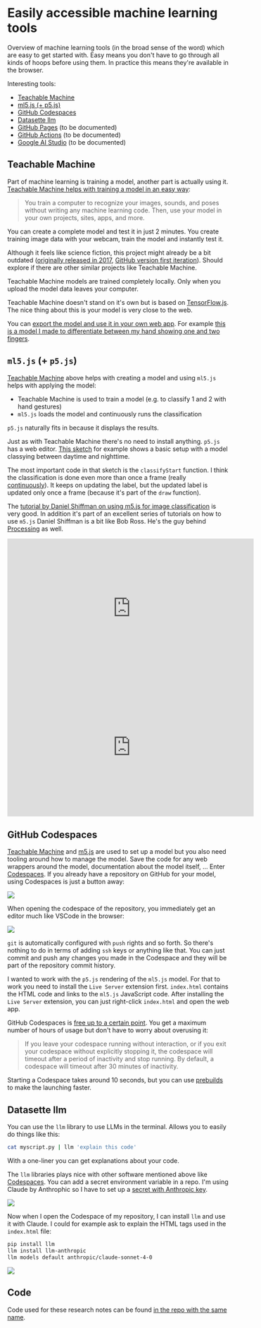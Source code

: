 # Easily accessible machine learning tools

Overview of machine learning tools (in the broad sense of the word) which are easy to get started with.
Easy means you don't have to go through all kinds of hoops before using them.
In practice this means they're available in the browser.

Interesting tools:

- [Teachable Machine](https://teachablemachine.withgoogle.com/)
- [ml5.js (+ p5.js)](https://ml5js.org/)
- [GitHub Codespaces](https://github.com/features/codespaces)
- [Datasette llm](https://llm.datasette.io/en/stable/index.html)
- [GitHub Pages](https://pages.github.com/) (to be documented)
- [GitHub Actions](https://github.com/features/actions) (to be documented)
- [Google AI Studio](https://aistudio.google.com) (to be documented)

## Teachable Machine

Part of machine learning is training a model, another part is actually using it.
[Teachable Machine helps with training a model in an easy way](https://github.com/googlecreativelab/teachablemachine-community/):

> You train a computer to recognize your images, sounds, and poses without writing any machine learning code. Then, use your model in your own projects, sites, apps, and more.

You can create a complete model and test it in just 2 minutes. You create training image data with your webcam, train the model and instantly test it.

Although it feels like science fiction, this project might already be a bit outdated ([originally released in 2017](https://news.ycombinator.com/item?id=15399132), [GitHub version first iteration](https://github.com/googlecreativelab/teachable-machine-v1)). Should explore if there are other similar projects like Teachable Machine.

Teachable Machine models are trained completely locally. Only when you upload the model data leaves your computer.

Teachable Machine doesn't stand on it's own but is based on [TensorFlow.js](https://www.tensorflow.org/js/). The nice thing about this is your model is very close to the web.

You can [export the model and use it in your own web app](https://medium.com/@warronbebster/teachable-machine-tutorial-bananameter-4bfffa765866). For example [this is a model I made to differentiate between my hand showing one and two fingers](https://teachablemachine.withgoogle.com/models/KYiXDhDr9/).

## `ml5.js` (+ `p5.js`)

[Teachable Machine](#teachable-machine) above helps with creating a model and using `ml5.js` helps with applying the model:

- Teachable Machine is used to train a model (e.g. to classify 1 and 2 with hand gestures)
- `ml5.js` loads the model and continuously runs the classification

`p5.js` naturally fits in because it displays the results.

Just as with Teachable Machine there's no need to install anything.
`p5.js` has a web editor. [This sketch](https://editor.p5js.org/ml5/sketches/VvGXajA36) for example shows a basic setup with a model classying between daytime and nighttime.

The most important code in that sketch is the `classifyStart` function.
I think the classification is done even more than once a frame (really [continuously](https://docs.ml5js.org/#/reference/image-classifier?id=imageclassifierclassifystart)). It keeps on updating the label, but the updated label is updated only once a frame (because it's part of the `draw` function).

The [tutorial by Daniel Shiffman on using m5.js for image classification](https://thecodingtrain.com/tracks/ml5js-beginners-guide/ml5/1-classification/image-classification) is very good. In addition it's part of an excellent series of tutorials on how to use `m5.js`
Daniel Shiffman is a bit like Bob Ross. He's the guy behind [Processing](https://processing.org/tutorials) as well.

<iframe width="560" height="315" src="https://www.youtube.com/embed/pbjR20eTLVs?si=UX7C_eHqhMLhFh1a" title="YouTube video player" frameborder="0" allow="accelerometer; autoplay; clipboard-write; encrypted-media; gyroscope; picture-in-picture; web-share" referrerpolicy="strict-origin-when-cross-origin" allowfullscreen></iframe>

<iframe width="560" height="315" src="https://www.youtube.com/embed/_CpdwTcvBU8?si=hHlBvBRVPZzZJblZ" title="YouTube video player" frameborder="0" allow="accelerometer; autoplay; clipboard-write; encrypted-media; gyroscope; picture-in-picture; web-share" referrerpolicy="strict-origin-when-cross-origin" allowfullscreen></iframe>

## GitHub Codespaces

[Teachable Machine](#teachable-machine) and [m5.js](#ml5js--p5js) are used to set up a model but you also need tooling around how to manage the model.
Save the code for any web wrappers around the model, documentation about the model itself, ...
Enter [Codespaces](https://github.com/features/codespaces).
If you already have a repository on GitHub for your model, using Codespaces is just a button away:

![](./codespaces-button.png)

When opening the codespace of the repository, you immediately get an editor much like VSCode in the browser:

![](./vscode-style-editor.png)

`git` is automatically configured with `push` rights and so forth.
So there's nothing to do in terms of adding `ssh` keys or anything like that.
You can just commit and push any changes you made in the Codespace and they will be part of the repository commit history.

I wanted to work with the `p5.js` rendering of the `ml5.js` model.
For that to work you need to install the `Live Server` extension first.
`index.html` contains the HTML code and links to the `ml5.js` JavaScript code.
After installing the `Live Server` extension, you can just right-click `index.html` and open the web app.

GitHub Codespaces is [free up to a certain point](https://docs.github.com/en/billing/managing-billing-for-your-products/managing-billing-for-github-codespaces/about-billing-for-github-codespaces). You get a maximum number of hours of usage but don't have to worry about overusing it:

> If you leave your codespace running without interaction, or if you exit your codespace without explicitly stopping it, the codespace will timeout after a period of inactivity and stop running. By default, a codespace will timeout after 30 minutes of inactivity.

Starting a Codespace takes around 10 seconds, but you can use [prebuilds](https://docs.github.com/en/codespaces/prebuilding-your-codespaces/about-github-codespaces-prebuilds) to make the launching faster.

## Datasette llm

You can use the `llm` library to use LLMs in the terminal. Allows you to easily do things like this:

```bash
cat myscript.py | llm 'explain this code'
```

With a one-liner you can get explanations about your code.

The `llm` libraries plays nice with other software mentioned above like [Codespaces](#github-codespaces). You can add a secret environment variable in a repo. 
I'm using Claude by Anthrophic so I have to set up a [secret with Anthropic key](https://github.com/simonw/llm-anthropic?tab=readme-ov-file#usage).

![](./codespaces-secrets.png)

Now when I open the Codespace of my repository, I can install `llm` and use it with Claude.
I could for example ask to explain the HTML tags used in the `index.html` file:

```bash
pip install llm
llm install llm-anthropic
llm models default anthropic/claude-sonnet-4-0
```

![](./llm-explanation-index.png)

## Code

Code used for these research notes can be found [in the repo with the same name](https://github.com/IsaacVerm/easily-accessible-machine-learning-tools).